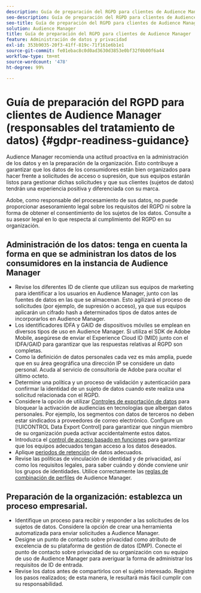 ```yaml
---
description: Guía de preparación del RGPD para clientes de Audience Manager
seo-description: Guía de preparación del RGPD para clientes de Audience Manager
seo-title: Guía de preparación del RGPD para clientes de Audience Manager
solution: Audience Manager
title: Guía de preparación del RGPD para clientes de Audience Manager
feature: Administración de datos y privacidad
exl-id: 353b9035-20f3-41ff-819c-71f161e6b1e1
source-git-commit: fe01ebac8c0d0ad3630d3853e0bf32f0b00f6a44
workflow-type: tm+mt
source-wordcount: '478'
ht-degree: 99%

---
```


# Guía de preparación del RGPD para clientes de Audience Manager (responsables del tratamiento de datos) {#gdpr-readiness-guidance}

Audience Manager recomienda una actitud proactiva en la administración de los datos y en la preparación de la organización. Esto contribuye a garantizar que los datos de los consumidores están bien organizados para hacer frente a solicitudes de acceso o supresión, que sus equipos estarán listos para gestionar dichas solicitudes y que sus clientes (sujetos de datos) tendrán una experiencia positiva y diferenciada con su marca.

Adobe, como responsable del procesamiento de sus datos, no puede proporcionar asesoramiento legal sobre los requisitos del RGPD ni sobre la forma de obtener el consentimiento de los sujetos de los datos. Consulte a su asesor legal en lo que respecta al cumplimiento del RGPD en su organización.

## Administración de los datos: tenga en cuenta la forma en que se administran los datos de los consumidores en la instancia de Audience Manager

* Revise los diferentes ID de cliente que utilizan sus equipos de marketing para identificar a los usuarios en Audience Manager, junto con las fuentes de datos en las que se almacenan. Esto agilizará el proceso de solicitudes (por ejemplo, de supresión o acceso), ya que sus equipos aplicarán un cifrado hash a determinados tipos de datos antes de incorporarlos en Audience Manager.
* Los identificadores IDFA y GAID de dispositivos móviles se emplean en diversos tipos de uso en Audience Manager. Si utiliza el SDK de Adobe Mobile, asegúrese de enviar el Experience Cloud ID (MID) junto con el IDFA/GAID para garantizar que las respuestas relativas al RGPD son completas.
* Como la definición de datos personales cada vez es más amplia, puede que en su área geográfica una dirección IP se considere un dato personal. Acuda al servicio de consultoría de Adobe para ocultar el último octeto.
* Determine una política y un proceso de validación y autenticación para confirmar la identidad de un sujeto de datos cuando este realiza una solicitud relacionada con el RGPD.
* Considere la opción de utilizar [Controles de exportación de datos](../../features/data-export-controls.md) para bloquear la activación de audiencias en tecnologías que albergan datos personales. Por ejemplo, los segmentos con datos de terceros no deben estar sindicados a proveedores de correo electrónico. Configure un [!UICONTROL Data Export Control] para garantizar que ningún miembro de su organización pueda activar accidentalmente estos datos.
* Introduzca el [control de acceso basado en funciones](../../features/administration/administration-overview.md) para garantizar que los equipos adecuados tengan acceso a los datos deseados.
* Aplique [periodos de retención](../../faq/faq-privacy.md#data-retention-faq) de datos adecuados.
* Revise las políticas de vinculación de identidad y de privacidad, así como los requisitos legales, para saber cuándo y dónde conviene unir los grupos de identidades. Utilice correctamente las [reglas de combinación de perfiles](../../features/profile-merge-rules/merge-rules-overview.md) de Audience Manager.

## Preparación de la organización: establezca un proceso empresarial.

* Identifique un proceso para recibir y responder a las solicitudes de los sujetos de datos. Considere la opción de crear una herramienta automatizada para enviar solicitudes a Audience Manager.
* Designe un punto de contacto sobre privacidad como atributo de excelencia de su plataforma de gestión de datos (DMP). Conecte el punto de contacto sobre privacidad de su organización con su equipo de uso de Audience Manager para averiguar la forma de administrar los requisitos de ID de entrada.
* Revise los datos antes de compartirlos con el sujeto interesado. Registre los pasos realizados; de esta manera, le resultará más fácil cumplir con su responsabilidad.
